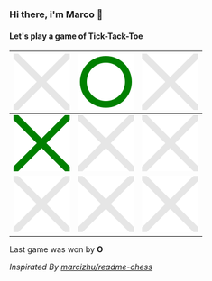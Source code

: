 ### Hi there, i'm Marco 👋
#### Let's play a game of Tick-Tack-Toe
<!-- START: tick-tack-toe -->
[![X clickable](https://raw.githubusercontent.com/Lettly/Lettly/main/media/x-trasparent.svg)](https://github.com/Lettly/Lettly/issues/new?body=Please+do+not+change+the+title.+Just+click+%22Submit+new+issue%22.+You+don%27t+need+to+do+anything+else+%3AD&title=0)|[![O](https://raw.githubusercontent.com/Lettly/Lettly/main/media/o.svg)](#)|[![X clickable](https://raw.githubusercontent.com/Lettly/Lettly/main/media/x-trasparent.svg)](https://github.com/Lettly/Lettly/issues/new?body=Please+do+not+change+the+title.+Just+click+%22Submit+new+issue%22.+You+don%27t+need+to+do+anything+else+%3AD&title=2)|
|-|-|-|
[![X](https://raw.githubusercontent.com/Lettly/Lettly/main/media/x.svg)](#)|[![X clickable](https://raw.githubusercontent.com/Lettly/Lettly/main/media/x-trasparent.svg)](https://github.com/Lettly/Lettly/issues/new?body=Please+do+not+change+the+title.+Just+click+%22Submit+new+issue%22.+You+don%27t+need+to+do+anything+else+%3AD&title=4)|[![X clickable](https://raw.githubusercontent.com/Lettly/Lettly/main/media/x-trasparent.svg)](https://github.com/Lettly/Lettly/issues/new?body=Please+do+not+change+the+title.+Just+click+%22Submit+new+issue%22.+You+don%27t+need+to+do+anything+else+%3AD&title=5)|
[![X clickable](https://raw.githubusercontent.com/Lettly/Lettly/main/media/x-trasparent.svg)](https://github.com/Lettly/Lettly/issues/new?body=Please+do+not+change+the+title.+Just+click+%22Submit+new+issue%22.+You+don%27t+need+to+do+anything+else+%3AD&title=6)|[![X clickable](https://raw.githubusercontent.com/Lettly/Lettly/main/media/x-trasparent.svg)](https://github.com/Lettly/Lettly/issues/new?body=Please+do+not+change+the+title.+Just+click+%22Submit+new+issue%22.+You+don%27t+need+to+do+anything+else+%3AD&title=7)|[![X clickable](https://raw.githubusercontent.com/Lettly/Lettly/main/media/x-trasparent.svg)](https://github.com/Lettly/Lettly/issues/new?body=Please+do+not+change+the+title.+Just+click+%22Submit+new+issue%22.+You+don%27t+need+to+do+anything+else+%3AD&title=8)|
<!-- END: tick-tack-toe --><!-- START: tick-tack-toe-winner -->Last game was won by <b>O</b><!-- START: tick-tack-toe-winner -->

<i>Inspirated By [marcizhu/readme-chess](https://github.com/marcizhu/readme-chess)</i>
<!--
**Lettly/Lettly** is a ✨ _special_ ✨ repository because its `README.md` (this file) appears on your GitHub profile.

Here are some ideas to get you started:

- 🔭 I’m currently working on ...
- 🌱 I’m currently learning ...
- 👯 I’m looking to collaborate on ...
- 🤔 I’m looking for help with ...
- 💬 Ask me about ...
- 📫 How to reach me: ...
- 😄 Pronouns: ...
- ⚡ Fun fact: ...
-->

